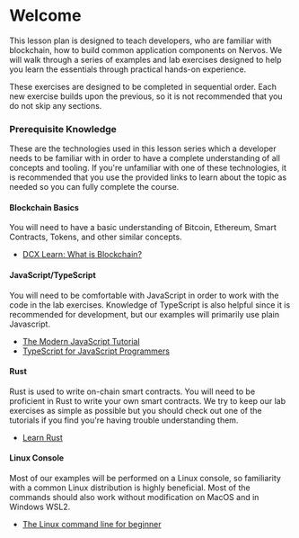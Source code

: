 # Welcome

This lesson plan is designed to teach developers, who are familiar with blockchain, how to build common application components on Nervos. We will walk through a series of examples and lab exercises designed to help you learn the essentials through practical hands-on experience.

These exercises are designed to be completed in sequential order. Each new exercise builds upon the previous, so it is not recommended that you do not skip any sections. 

### Prerequisite Knowledge

These are the technologies used in this lesson series which a developer needs to be familiar with in order to have a complete understanding of all concepts and tooling. If you're unfamiliar with one of these technologies, it is recommended that you use the provided links to learn about the topic as needed so you can fully complete the course.

#### Blockchain Basics

You will need to have a basic understanding of Bitcoin, Ethereum, Smart Contracts, Tokens, and other similar concepts. 

* [DCX Learn: What is Blockchain?](https://dcxlearn.com/blockchain/)

#### JavaScript/TypeScript

You will need to be comfortable with JavaScript in order to work with the code in the lab exercises. Knowledge of TypeScript is also helpful since it is recommended for development, but our examples will primarily use plain Javascript.

* [The Modern JavaScript Tutorial](https://javascript.info/)
* [TypeScript for JavaScript Programmers](https://www.typescriptlang.org/docs/handbook/typescript-in-5-minutes.html)

#### Rust

Rust is used to write on-chain smart contracts. You will need to be proficient in Rust to write your own smart contracts. We try to keep our lab exercises as simple as possible but you should check out one of the tutorials if you find you're having trouble understanding them. 

* [Learn Rust](https://www.rust-lang.org/learn)

#### Linux Console

Most of our examples will be performed on a Linux console, so familiarity with a common Linux distribution is highly beneficial. Most of the commands should also work without modification on MacOS and in Windows WSL2.

* [The Linux command line for beginner](https://ubuntu.com/tutorials/command-line-for-beginners)


